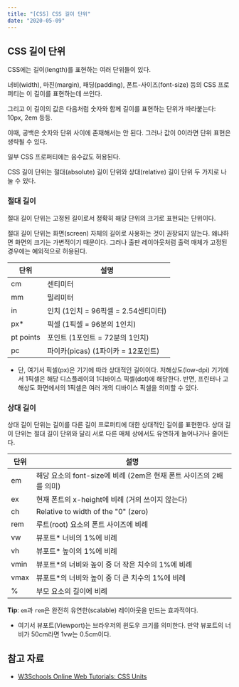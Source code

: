```yaml
---
title: "[CSS] CSS 길이 단위"
date: "2020-05-09"
---
```


[W3Schools Online Web Tutorials: CSS Units]: https://www.w3schools.com/cssref/css_units.asp

## CSS 길이 단위

CSS에는 길이(length)를 표현하는 여러 단위들이 있다.

너비(width), 마진(margin), 패딩(padding), 폰트-사이즈(font-size) 등의 CSS 프로퍼티는 이 길이를 표현하는데 쓰인다.

그리고 이 길이의 값은 다음처럼 숫자와 함께 길이를 표현하는 단위가 따라붙는다: 10px, 2em 등등.

이때, 공백은 숫자와 단위 사이에 존재해서는 안 된다. 그러나 값이 0이라면 단위 표현은 생략될 수 있다.

일부 CSS 프로퍼티에는 음수값도 허용된다.

CSS 길이 단위는 절대(absolute) 길이 단위와 상대(relative) 길이 단위 두 가지로 나눌 수 있다.

### 절대 길이

절대 길이 단위는 고정된 길이로서 정확히 해당 단위의 크기로 표현되는 단위이다.

절대 길이 단위는 화면(screen) 자체의 길이로 사용하는 것이 권장되지 않는다. 왜냐하면 화면의 크기는 가변적이기 때문이다. 그러나 출판 레이아웃처럼 출력 매체가 고정된 경우에는 예외적으로 허용된다.

| 단위                                                           | 설명                                 |
|----------------------------------------------------------------|--------------------------------------|
| cm                                                             | 센티미터                             |
| mm                                                             | 밀리미터                             |
| in                                                             | 인치 (1인치 = 96픽셀 = 2.54센티미터) |
| px*                                                            | 픽셀 (1픽셀 = 96분의 1인치)          |
| pt points                                                      | 포인트 (1포인트 = 72분의 1인치)      |
| pc                                                             | 파이카(picas) (1파이카 = 12포인트)   |

- 단, 여기서 픽셀(px)은 기기에 따라 상대적인 길이이다. 저해상도(low-dpi) 기기에서 1픽셀은 해당 디스플레이의 1디바이스 픽셀(dot)에 해당한다. 반면, 프린터나 고해상도 화면에서의 1픽셀은 여러 개의 디바이스 픽셀을 의미할 수 있다.

### 상대 길이

상대 길이 단위는 길이를 다른 길이 프로퍼티에 대한 상대적인 길이를 표현한다. 상대 길이 단위는 절대 길이 단위와 달리 서로 다른 매체 상에서도 유연하게 늘어나거나 줄어든다.

| 단위 | 설명                                                                   |
|------|------------------------------------------------------------------------|
| em   | 해당 요소의 font-size에 비례 (2em은 현재 폰트 사이즈의 2배를 의미) |
| ex   | 현재 폰트의 x-height에 비례 (거의 쓰이지 않는다)                       |
| ch   | Relative to width of the "0" (zero)                                    |
| rem  | 루트(root) 요소의 폰트 사이즈에 비례                                   |
| vw   | 뷰포트* 너비의 1%에 비례                                               |
| vh   | 뷰포트* 높이의 1%에 비례                                               |
| vmin | 뷰포트*의 너비와 높이 중 더 작은 치수의 1%에 비례                      |
| vmax | 뷰포트*의 너비와 높이 중 더 큰 치수의 1%에 비례                        |
| %    | 부모 요소의 길이에 비례                                                |

**Tip**: `em`과 `rem`은 완전히 유연한(scalable) 레이아웃을 만드는 효과적이다.

- 여기서 뷰포트(Viewport)는 브라우저의 윈도우 크기를 의미한다. 만약 뷰포트의 너비가 50cm라면 1vw는 0.5cm이다.

## 참고 자료

- [W3Schools Online Web Tutorials: CSS Units]
